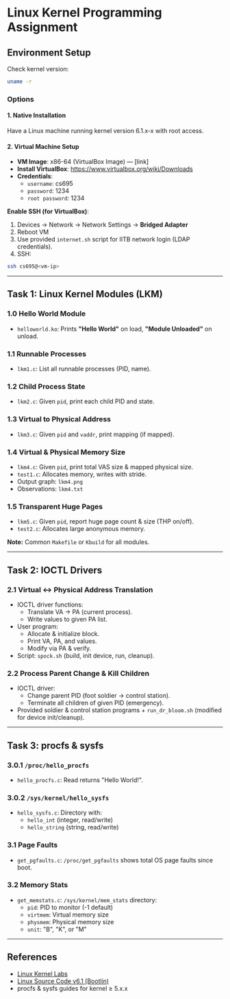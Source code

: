 # Linux Kernel Programming Assignment

## Environment Setup
 
Check kernel version:
```bash
uname -r
```

### Options

#### 1. Native Installation  
Have a Linux machine running kernel version 6.1.x-x with root access.

#### 2. Virtual Machine Setup  
- **VM Image**: x86-64 (VirtualBox Image) — [link]  
- **Install VirtualBox**: https://www.virtualbox.org/wiki/Downloads  
- **Credentials**:  
  - `username`: cs695  
  - `password`: 1234  
  - `root password`: 1234

**Enable SSH (for VirtualBox)**:  
1. Devices → Network → Network Settings → **Bridged Adapter**  
2. Reboot VM  
3. Use provided `internet.sh` script for IITB network login (LDAP credentials).  
4. SSH:  
```bash
ssh cs695@<vm-ip>
```

---

## Task 1: Linux Kernel Modules (LKM)

### 1.0 Hello World Module
- `helloworld.ko`: Prints **"Hello World"** on load, **"Module Unloaded"** on unload.

### 1.1 Runnable Processes
- `lkm1.c`: List all runnable processes (PID, name).

### 1.2 Child Process State
- `lkm2.c`: Given `pid`, print each child PID and state.

### 1.3 Virtual to Physical Address
- `lkm3.c`: Given `pid` and `vaddr`, print mapping (if mapped).

### 1.4 Virtual & Physical Memory Size
- `lkm4.c`: Given `pid`, print total VAS size & mapped physical size.  
- `test1.c`: Allocates memory, writes with stride.  
- Output graph: `lkm4.png`  
- Observations: `lkm4.txt`

### 1.5 Transparent Huge Pages
- `lkm5.c`: Given `pid`, report huge page count & size (THP on/off).  
- `test2.c`: Allocates large anonymous memory.

**Note:** Common `Makefile` or `Kbuild` for all modules.

---

## Task 2: IOCTL Drivers

### 2.1 Virtual ↔ Physical Address Translation
- IOCTL driver functions:
  - Translate VA → PA (current process).
  - Write values to given PA list.
- User program:
  - Allocate & initialize block.
  - Print VA, PA, and values.
  - Modify via PA & verify.
- Script: `spock.sh` (build, init device, run, cleanup).

### 2.2 Process Parent Change & Kill Children
- IOCTL driver:
  - Change parent PID (foot soldier → control station).
  - Terminate all children of given PID (emergency).
- Provided soldier & control station programs + `run_dr_bloom.sh` (modified for device init/cleanup).

---

## Task 3: procfs & sysfs

### 3.0.1 `/proc/hello_procfs`
- `hello_procfs.c`: Read returns "Hello World!".

### 3.0.2 `/sys/kernel/hello_sysfs`
- `hello_sysfs.c`: Directory with:
  - `hello_int` (integer, read/write)
  - `hello_string` (string, read/write)

### 3.1 Page Faults
- `get_pgfaults.c`: `/proc/get_pgfaults` shows total OS page faults since boot.

### 3.2 Memory Stats
- `get_memstats.c`: `/sys/kernel/mem_stats` directory:
  - `pid`: PID to monitor (-1 default)
  - `virtmem`: Virtual memory size
  - `physmem`: Physical memory size
  - `unit`: "B", "K", or "M"

---

## References
- [Linux Kernel Labs](https://linux-kernel-labs.github.io/refs/heads/master/labs/kernel_modules.html)  
- [Linux Source Code v6.1 (Bootlin)](https://elixir.bootlin.com/linux/v6.1/source)  
- procfs & sysfs guides for kernel ≥ 5.x.x
